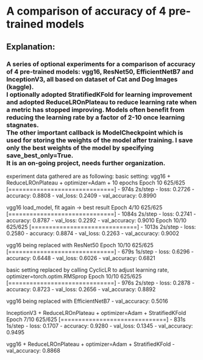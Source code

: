 # A comparison of accuracy of 4 pre-trained models

## Explanation:<br />  
### A series of optional experiments for a comparison of accuracy of 4 pre-trained models:  vgg16, ResNet50, EfficientNetB7 and InceptionV3, all based on dataset of Cat and Dog Images (kaggle).<br />I optionally adopted StratifiedKFold for learning improvement and adopted ReduceLROnPlateau to reduce learning rate when a metric has stopped improving. Models often benefit from reducing the learning rate by a factor of 2-10 once learning stagnates.<br />The other important callback is ModelCheckpoint which is used for storing the weights of the model after training. I save only the best weights of the model by specifying save_best_only=True.<br />It is an on-going project, needs further organization.


experiment data gathered are as following:
basic setting: vgg16 + ReduceLROnPlateau + optimizer=Adam + 10 epochs
Epoch 10
625/625 [==============================] - 974s 2s/step - loss: 0.2726 - accuracy: 0.8808 - val_loss: 0.2409 - val_accuracy: 0.8990

vgg16 load_model, fit again -> best result
Epoch 4/10
625/625 [==============================] - 1084s 2s/step - loss: 0.2741 - accuracy: 0.8787 - val_loss: 0.2292 - val_accuracy: 0.9010
Epoch 10/10
625/625 [==============================] - 1013s 2s/step - loss: 0.2580 - accuracy: 0.8874 - val_loss: 0.2263 - val_accuracy: 0.9002

vgg16 being replaced with ResNet50 
Epoch 10/10
625/625 [==============================] - 679s 1s/step - loss: 0.6296 - accuracy: 0.6448 - val_loss: 0.6026 - val_accuracy: 0.6821

basic setting replaced by calling CyclicLR to adjust learning rate, optimizer=torch.optim.RMSprop 
Epoch 10/10
625/625 [==============================] - 976s 2s/step - loss: 0.2878 - accuracy: 0.8723 - val_loss: 0.2656 - val_accuracy: 0.8892

vgg16 being replaced with EfficientNetB7 - val_accuracy: 0.5016

InceptionV3 + ReduceLROnPlateau + optimizer=Adam + StratifiedKFold
Epoch 7/10
625/625 [==============================] - 831s 1s/step - loss: 0.1707 - accuracy: 0.9280 - val_loss: 0.1345 - val_accuracy: 0.9495

vgg16 + ReduceLROnPlateau + optimizer=Adam + StratifiedKFold - val_accuracy: 0.8868
